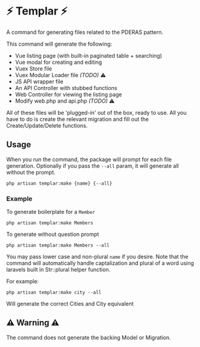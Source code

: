 # ⚡ Templar ⚡

A command for generating files related to the PDERAS pattern.

This command will generate the following:

- Vue listing page (with built-in paginated table + searching)
- Vue modal for creating and editing
- Vuex Store file
- Vuex Modular Loader file *(TODO)* ⚠
- JS API wrapper file
- An API Controller with stubbed functions
- Web Controller for viewing the listing page
- Modify web.php and api.php *(TODO)* ⚠

All of these files will be 'plugged-in' out of the box, ready to use. All you have to do is create the relevant migration and fill out the Create/Update/Delete functions.

## Usage
When you run the command, the package will prompt for each file generation. Optionally if you pass the `--all` param, it will generate all without the prompt.

`php artisan templar:make {name} {--all}`

### Example

To generate boilerplate for a `Member`

`php artisan templar:make Members`

To generate without question prompt

`php artisan templar:make Members --all`

You may pass lower case and non-plural `name` if you desire. Note that the command will automatically handle captalization and plural of a word using laravels built in Str::plural helper function.

For example:

`php artisan templar:make city --all`

Will generate the correct Cities and City equivalent

## ⚠️ Warning ⚠️
The command does not generate the backing Model or Migration.
